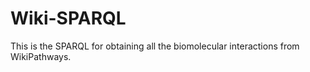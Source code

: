 # Wiki-SPARQL
This is the SPARQL for obtaining all the biomolecular interactions from WikiPathways.
